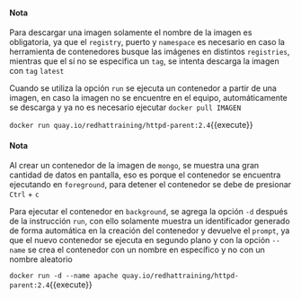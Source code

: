 #### Nota
Para descargar una imagen solamente el nombre de la imagen es obligatoria, ya que el `registry`, puerto y `namespace` es necesario en caso la herramienta de contenedores busque las imágenes en distintos `registries`, mientras que el sí no se especifica un `tag`, se intenta descarga la imagen con `tag` `latest`

Cuando se utiliza la opción `run` se ejecuta un contenedor a partir de una imagen, en caso la imagen no se encuentre en el equipo, automáticamente se descarga y ya no es necesario ejecutar `docker pull IMAGEN`

`docker run quay.io/redhattraining/httpd-parent:2.4`{{execute}}

#### Nota
Al crear un contenedor de la imagen de `mongo`, se muestra una gran cantidad de datos en pantalla, eso es porque el contenedor se encuentra ejecutando en `foreground`, para detener el contenedor se debe de presionar `Ctrl` + `c`

Para ejecutar el contenedor en `background`, se agrega la opción `-d` después de la instrucción `run`, con ello solamente muestra un identificador generado de forma automática en la creación del contenedor y devuelve el `prompt`, ya que el nuevo contenedor se ejecuta en segundo plano y con la opción `--name` se crea el contenedor con un nombre en específico y no con un nombre aleatorio

`docker run -d --name apache quay.io/redhattraining/httpd-parent:2.4`{{execute}}
